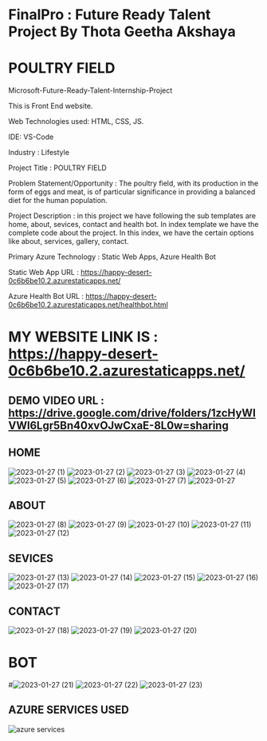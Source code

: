 # FinalPro : Future Ready Talent Project By Thota Geetha Akshaya

# POULTRY FIELD

Microsoft-Future-Ready-Talent-Internship-Project

This is Front End website.

Web Technologies used: HTML, CSS, JS.

IDE: VS-Code

Industry : Lifestyle

Project Title : POULTRY FIELD


Problem Statement/Opportunity :  The poultry field, with its production in the form of eggs and meat, is of particular significance in providing a balanced diet for the human population.

Project Description : in this project we have following the sub templates are home, about, sevices, contact and health bot. In index template we have the complete code about the project. In this index, we have the certain options like about, services, gallery, contact.

Primary Azure Technology : Static Web Apps, Azure Health Bot

Static Web App URL : https://happy-desert-0c6b6be10.2.azurestaticapps.net/

Azure Health Bot URL : https://happy-desert-0c6b6be10.2.azurestaticapps.net/healthbot.html

# MY WEBSITE LINK IS : https://happy-desert-0c6b6be10.2.azurestaticapps.net/

## DEMO VIDEO URL : https://drive.google.com/drive/folders/1zcHyWIVWl6Lgr5Bn40xvOJwCxaE-8L0w=sharing

## HOME 
![2023-01-27 (1)](https://user-images.githubusercontent.com/116961178/215093944-4f46f2e8-f649-4e28-984e-f92f2296c1a3.png)
![2023-01-27 (2)](https://user-images.githubusercontent.com/116961178/215094296-b60b3561-40ff-4c4c-915b-e9fd6c6fa8b9.png)
![2023-01-27 (3)](https://user-images.githubusercontent.com/116961178/215094321-05693a0f-10fd-4e36-92cb-87d258bd32f5.png)
![2023-01-27 (4)](https://user-images.githubusercontent.com/116961178/215094336-0e228b3f-764b-45f7-9be7-0dc5d1c473ee.png)
![2023-01-27 (5)](https://user-images.githubusercontent.com/116961178/215094360-cf1025e4-9d21-4e21-a162-6f329ac73eb1.png)
![2023-01-27 (6)](https://user-images.githubusercontent.com/116961178/215094386-1b6fc26f-d352-495b-aa94-bc3e6f8ff196.png)
![2023-01-27 (7)](https://user-images.githubusercontent.com/116961178/215094398-d3638dd7-532b-4790-bc11-84a9ed60f8b8.png)
![2023-01-27](https://user-images.githubusercontent.com/116961178/215094618-1ab99ee2-c5d5-4730-9586-173eda48c1ad.png)

## ABOUT
![2023-01-27 (8)](https://user-images.githubusercontent.com/116961178/215095074-e45e06b4-213a-4fed-8b40-a5bd55b5eb14.png)
![2023-01-27 (9)](https://user-images.githubusercontent.com/116961178/215095094-3e68cbdb-8625-436f-9aca-e03ce6aae62b.png)
![2023-01-27 (10)](https://user-images.githubusercontent.com/116961178/215095118-bb26b15d-0a03-46c6-a479-281ef0dbe360.png)
![2023-01-27 (11)](https://user-images.githubusercontent.com/116961178/215095129-7171eb4e-cd78-4d64-9356-6b38f53ef4c9.png)
![2023-01-27 (12)](https://user-images.githubusercontent.com/116961178/215095146-0b4e3892-4e1a-4331-aa1a-dfda10bad609.png)

## SEVICES
![2023-01-27 (13)](https://user-images.githubusercontent.com/116961178/215095376-fe7a9ffb-00e0-4bd0-9684-75325ff47970.png)
![2023-01-27 (14)](https://user-images.githubusercontent.com/116961178/215095401-cdfa4407-60b1-4460-a57e-2926123798b8.png)
![2023-01-27 (15)](https://user-images.githubusercontent.com/116961178/215095432-b0979271-6d44-4366-bfb8-df847bcdce47.png)
![2023-01-27 (16)](https://user-images.githubusercontent.com/116961178/215095490-967dc33b-4a03-4775-bb0a-70a116a9fd5b.png)
![2023-01-27 (17)](https://user-images.githubusercontent.com/116961178/215095472-dc9e05a9-9006-4daa-abae-1be4d0563029.png)

## CONTACT
![2023-01-27 (18)](https://user-images.githubusercontent.com/116961178/215095818-9d419e64-7e5b-4db8-ae42-02eab8807aef.png)
![2023-01-27 (19)](https://user-images.githubusercontent.com/116961178/215095772-869ac10b-d8a7-41ac-8f00-f1627e596bc1.png)
![2023-01-27 (20)](https://user-images.githubusercontent.com/116961178/215095805-b9d8b83c-d934-427a-8f31-1c06c78ce206.png)

# BOT
#![2023-01-27 (21)](https://user-images.githubusercontent.com/116961178/215095990-32c9b312-5aaf-42ec-91a4-fa02fdf6063f.png)
![2023-01-27 (22)](https://user-images.githubusercontent.com/116961178/215096096-9c96746d-92a4-4c13-b4da-02ac5d05cf1d.png)
![2023-01-27 (23)](https://user-images.githubusercontent.com/116961178/215096110-8e4ddd4b-6fbf-4248-a3f3-a432f604b2a1.png)

## AZURE SERVICES USED
![azure services](https://user-images.githubusercontent.com/116961178/215096209-5533c428-2426-4cb1-bae8-5fd89bfda326.png)

















